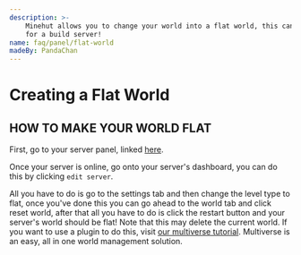```yaml
---
description: >-
    Minehut allows you to change your world into a flat world, this can be useful
    for a build server!
name: faq/panel/flat-world
madeBy: PandaChan
---
```


# Creating a Flat World

## HOW TO MAKE YOUR WORLD FLAT

First, go to your server panel, linked [here](https://minehut.com/dashboard).

Once your server is online, go onto your server's dashboard, you can do this by clicking `edit server`.

All you have to do is go to the settings tab and then change the level type to flat, once you've done this you can go ahead to the world tab and click reset world, after that all you have to do is click the restart button and your server's world should be flat! Note that this may delete the current world. If you want to use a plugin to do this, visit [our multiverse tutorial](https://github.com/TeamMH/minehutxyz/tree/3335a0549e4fc3241ab6af734329278af73b6679/faq/panel/plugins/popular/multiverse/README.md). Multiverse is an easy, all in one world management solution.
